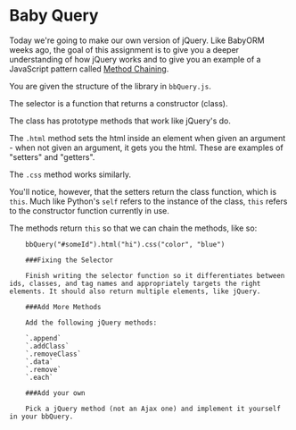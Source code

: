 Baby Query
============

Today we're going to make our own version of jQuery. Like BabyORM weeks ago, the goal of this assignment is to give you a deeper understanding of how jQuery works and to give you an example of a JavaScript pattern called [Method Chaining](http://schier.co/blog/2013/11/14/method-chaining-in-javascript.html).

You are given the structure of the library in `bbQuery.js`. 

The selector is a function that returns a constructor (class).

The class has prototype methods that work like jQuery's do. 

The `.html` method sets the html inside an element when given an argument - when not given an argument, it gets you the html. These are examples of "setters" and "getters".

The `.css` method works similarly.

You'll notice, however, that the setters return the class function, which is `this`. Much like Python's `self` refers to the instance of the class, `this` refers to the constructor function currently in use.

The methods return `this` so that we can chain the methods, like so:

        bbQuery("#someId").html("hi").css("color", "blue")

        ###Fixing the Selector

        Finish writing the selector function so it differentiates between ids, classes, and tag names and appropriately targets the right elements. It should also return multiple elements, like jQuery.

        ###Add More Methods

        Add the following jQuery methods:

        `.append`  
        `.addClass`  
        `.removeClass`  
        `.data`  
        `.remove`  
        `.each`  

        ###Add your own

        Pick a jQuery method (not an Ajax one) and implement it yourself in your bbQuery.
